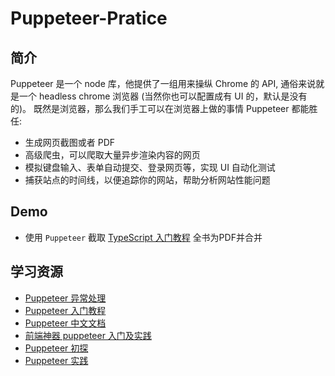 # Puppeteer-Pratice

## 简介

Puppeteer 是一个 node 库，他提供了一组用来操纵 Chrome 的 API, 通俗来说就是一个 headless chrome 浏览器 (当然你也可以配置成有 UI 的，默认是没有的)。
既然是浏览器，那么我们手工可以在浏览器上做的事情 Puppeteer 都能胜任:

- 生成网页截图或者 PDF
- 高级爬虫，可以爬取大量异步渲染内容的网页
- 模拟键盘输入、表单自动提交、登录网页等，实现 UI 自动化测试
- 捕获站点的时间线，以便追踪你的网站，帮助分析网站性能问题

## Demo

- 使用 `Puppeteer` 截取 [TypeScript 入门教程](https://ts.xcatliu.com/) 全书为PDF并合并

## 学习资源

- [Puppeteer 异常处理](https://www.codercto.com/a/34024.html)
- [Puppeteer 入门教程](http://www.r9it.com/20171106/puppeteer.html)
- [Puppeteer 中文文档](https://zhaoqize.github.io/puppeteer-api-zh_CN/#/)
- [前端神器 puppeteer 入门及实践](https://www.jianshu.com/p/56babda610f9)
- [Puppeteer 初探](https://segmentfault.com/a/1190000015371795)
- [Puppeteer 实践](https://www.jianshu.com/p/2f04f9d665ce)

